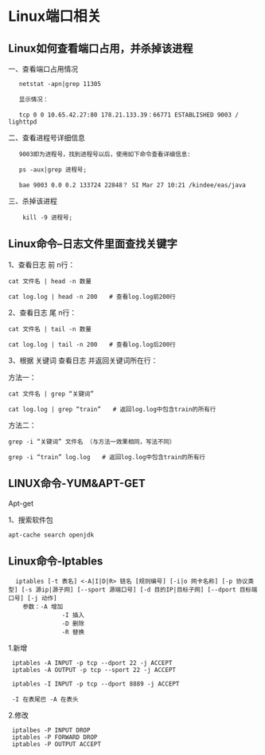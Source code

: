 # Linux端口相关

## Linux如何查看端口占用，并杀掉该进程

一、查看端口占用情况

```shell
   netstat -apn|grep 11305

   显示情况：

   tcp 0 0 10.65.42.27:80 178.21.133.39：66771 ESTABLISHED 9003 / lighttpd
```

二、查看进程号详细信息

```shell
   9003即为进程号，找到进程号以后，使用如下命令查看详细信息:

   ps -aux|grep 进程号;

   bae 9003 0.0 0.2 133724 22848？ SI Mar 27 10:21 /kindee/eas/java
```

三、杀掉该进程

```shell
    kill -9 进程号;
```
## Linux命令–日志文件里面查找关键字

1、查看日志 前 n行：

```shell
cat 文件名 | head -n 数量

cat log.log | head -n 200　　# 查看log.log前200行
```

2、查看日志 尾 n行：

```shell
cat 文件名 | tail -n 数量

cat log.log | tail -n 200　　# 查看log.log后200行
```

3、根据 关键词 查看日志 并返回关键词所在行：

方法一：

```shell
cat 文件名 | grep “关键词”

cat log.log | grep “train”　　# 返回log.log中包含train的所有行
```

方法二：

```shell
grep -i “关键词” 文件名 （与方法一效果相同，写法不同）

grep -i “train” log.log　　# 返回log.log中包含train的所有行
```

## LINUX命令-YUM&APT-GET

Apt-get

1、搜索软件包

```shell
apt-cache search openjdk
```

## Linux命令-Iptables

```
  iptables [-t 表名] <-A|I|D|R> 链名 [规则编号] [-i|o 网卡名称] [-p 协议类型] [-s 源ip|源子网] [--sport 源端口号] [-d 目的IP|目标子网] [--dport 目标端口号] [-j 动作]
    参数：-A 增加
               -I 插入
               -D 删除
               -R 替换
```

1.新增

```shell
 iptables -A INPUT -p tcp --dport 22 -j ACCEPT
 iptables -A OUTPUT -p tcp --sport 22 -j ACCEPT
  
 iptables -I INPUT -p tcp --dport 8889 -j ACCEPT
 
 -I 在表尾巴 -A 在表头
```

2.修改

```
 iptalbes -P INPUT DROP
 iptables -P FORWARD DROP
 iptables -P OUTPUT ACCEPT
```

